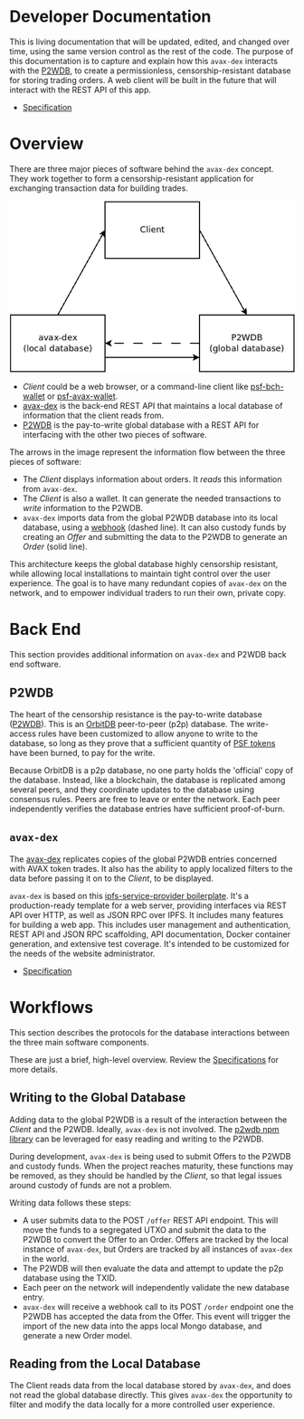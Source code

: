 # Developer Documentation

This is living documentation that will be updated, edited, and changed over time, using the same version control as the rest of the code. The purpose of this documentation is to capture and explain how this `avax-dex` interacts with the [P2WDB](https://github.com/Permissionless-Software-Foundation/ipfs-p2wdb-service), to create a permissionless, censorship-resistant database for storing trading orders. A web client will be built in the future that will interact with the REST API of this app.

- [Specification](./specification.md)

# Overview

There are three major pieces of software behind the `avax-dex` concept. They work together to form a censorship-resistant application for exchanging transaction data for building trades.

![ipfs-swap-service major subcomponents](./diagrams/software-interaction2.png)

- _Client_ could be a web browser, or a command-line client like [psf-bch-wallet](https://github.com/Permissionless-Software-Foundation/psf-bch-wallet) or [psf-avax-wallet](https://github.com/Permissionless-Software-Foundation/psf-avax-wallet).
- [avax-dex](https://github.com/Permissionless-Software-Foundation/avax-dex) is the back-end REST API that maintains a local database of information that the client reads from.
- [P2WDB](https://github.com/Permissionless-Software-Foundation/ipfs-p2wdb-service) is the pay-to-write global database with a REST API for interfacing with the other two pieces of software.

The arrows in the image represent the information flow between the three pieces of software:

- The _Client_ displays information about orders. It _reads_ this information from `avax-dex`.
- The _Client_ is also a wallet. It can generate the needed transactions to _write_ information to the P2WDB.
- `avax-dex` imports data from the global P2WDB database into its local database, using a [webhook](https://en.wikipedia.org/wiki/Webhook) (dashed line). It can also custody funds by creating an _Offer_ and submitting the data to the P2WDB to generate an _Order_ (solid line).

This architecture keeps the global database highly censorship resistant, while allowing local installations to maintain tight control over the user experience. The goal is to have many redundant copies of `avax-dex` on the network, and to empower individual traders to run their own, private copy.

# Back End

This section provides additional information on `avax-dex` and P2WDB back end software.

## P2WDB

The heart of the censorship resistance is the pay-to-write database ([P2WDB](https://github.com/Permissionless-Software-Foundation/ipfs-p2wdb-service)). This is an [OrbitDB](https://orbitdb.org/) peer-to-peer (p2p) database. The write-access rules have been customized to allow anyone to write to the database, so long as they prove that a sufficient quantity of [PSF tokens](https://psfoundation.cash) have been burned, to pay for the write.

Because OrbitDB is a p2p database, no one party holds the 'official' copy of the database. Instead, like a blockchain, the database is replicated among several peers, and they coordinate updates to the database using consensus rules. Peers are free to leave or enter the network. Each peer independently verifies the database entries have sufficient proof-of-burn.

## `avax-dex`

The [avax-dex](https://github.com/Permissionless-Software-Foundation/avax-dex) replicates copies of the global P2WDB entries concerned with AVAX token trades. It also has the ability to apply localized filters to the data before passing it on to the _Client_, to be displayed.

`avax-dex` is based on this [ipfs-service-provider boilerplate](https://github.com/Permissionless-Software-Foundation/ipfs-service-provider). It's a production-ready template for a web server, providing interfaces via REST API over HTTP, as well as JSON RPC over IPFS. It includes many features for building a web app. This includes user management and authentication, REST API and JSON RPC scaffolding, API documentation, Docker container generation, and extensive test coverage. It's intended to be customized for the needs of the website administrator.

- [Specification](./specification.md)

# Workflows

This section describes the protocols for the database interactions between the three main software components.

These are just a brief, high-level overview. Review the [Specifications](./specification.md) for more details.

## Writing to the Global Database

Adding data to the global P2WDB is a result of the interaction between the _Client_ and the P2WDB. Ideally, `avax-dex` is not involved. The [p2wdb npm library](https://www.npmjs.com/package/p2wdb) can be leveraged for easy reading and writing to the P2WDB.

During development, `avax-dex` is being used to submit Offers to the P2WDB and custody funds. When the project reaches maturity, these functions may be removed, as they should be handled by the _Client_, so that legal issues around custody of funds are not a problem.

Writing data follows these steps:

- A user submits data to the POST `/offer` REST API endpoint. This will move the funds to a segregated UTXO and submit the data to the P2WDB to convert the Offer to an Order. Offers are tracked by the local instance of `avax-dex`, but Orders are tracked by all instances of `avax-dex` in the world.
- The P2WDB will then evaluate the data and attempt to update the p2p database using the TXID.
- Each peer on the network will independently validate the new database entry.
- `avax-dex` will receive a webhook call to its POST `/order` endpoint one the P2WDB has accepted the data from the Offer. This event will trigger the import of the new data into the apps local Mongo database, and generate a new Order model.

## Reading from the Local Database

The Client reads data from the local database stored by `avax-dex`, and does not read the global database directly. This gives `avax-dex` the opportunity to filter and modify the data locally for a more controlled user experience.
